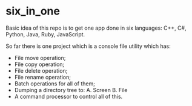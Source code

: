 # six_in_one
Basic idea of this repo is to get one app done in six languages: C++, C#, Python, Java, Ruby, JavaScript.

So far there is one project which is a console file utility which has:
- File move operation;
- File copy operation;
- File delete operation;
- File rename operation;
- Batch operations for all of them;
- Dumping a directory tree to:
   A. Screen
   B. File
- A command processor to control all of this.
